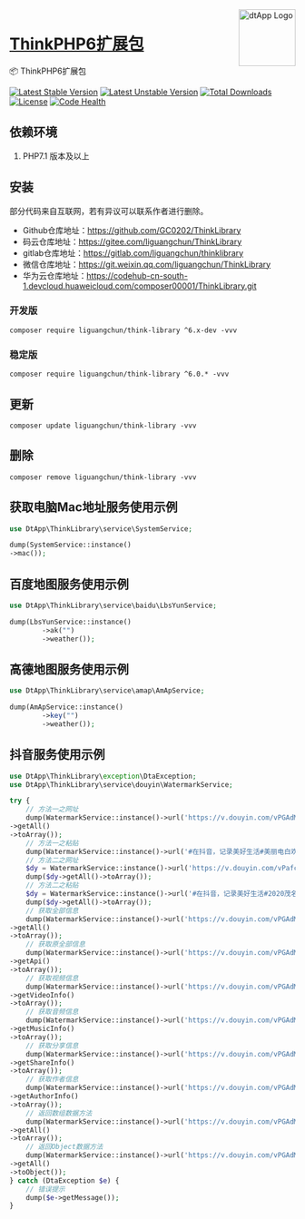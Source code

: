 <img align="right" width="100" src="https://cdn-oss.dtapp.net/04/999e9f2f06d396968eacc10ce9bc8a.png" alt="dtApp Logo"/>

<h1 align="left"><a href="https://www.dtapp.net/">ThinkPHP6扩展包</a></h1>

📦 ThinkPHP6扩展包

[![Latest Stable Version](https://poser.pugx.org/liguangchun/think-library/v/stable)](https://packagist.org/packages/liguangchun/think-library) 
[![Latest Unstable Version](https://poser.pugx.org/liguangchun/think-library/v/unstable)](https://packagist.org/packages/liguangchun/think-library) 
[![Total Downloads](https://poser.pugx.org/liguangchun/think-library/downloads)](https://packagist.org/packages/liguangchun/think-library) 
[![License](https://poser.pugx.org/liguangchun/think-library/license)](https://packagist.org/packages/liguangchun/think-library)
[![Code Health](https://hn.devcloud.huaweicloud.com/codecheck/v1/codecheck/task/codehealth.svg?taskId=1567f5ea332546c3b45f4024cf50f10b)](https://hn.devcloud.huaweicloud.com/codecheck/project/c7ff3e2d65674858bd363cb43ee6c35e/codecheck/task/1567f5ea332546c3b45f4024cf50f10b/detail)

## 依赖环境

1. PHP7.1 版本及以上

## 安装

部分代码来自互联网，若有异议可以联系作者进行删除。

- Github仓库地址：https://github.com/GC0202/ThinkLibrary
- 码云仓库地址：https://gitee.com/liguangchun/ThinkLibrary
- gitlab仓库地址：https://gitlab.com/liguangchun/thinklibrary
- 微信仓库地址：https://git.weixin.qq.com/liguangchun/ThinkLibrary
- 华为云仓库地址：https://codehub-cn-south-1.devcloud.huaweicloud.com/composer00001/ThinkLibrary.git

### 开发版
```text
composer require liguangchun/think-library ^6.x-dev -vvv
```

### 稳定版
```text
composer require liguangchun/think-library ^6.0.* -vvv
```

## 更新

```text
composer update liguangchun/think-library -vvv
```

## 删除

```text
composer remove liguangchun/think-library -vvv
```

## 获取电脑Mac地址服务使用示例

```php
use DtApp\ThinkLibrary\service\SystemService;

dump(SystemService::instance()
->mac());
```

## 百度地图服务使用示例

```php
use DtApp\ThinkLibrary\service\baidu\LbsYunService;

dump(LbsYunService::instance()
        ->ak("")
        ->weather());
```

## 高德地图服务使用示例

```php
use DtApp\ThinkLibrary\service\amap\AmApService;

dump(AmApService::instance()
        ->key("")
        ->weather());
```

## 抖音服务使用示例

```php
use DtApp\ThinkLibrary\exception\DtaException;
use DtApp\ThinkLibrary\service\douyin\WatermarkService;

try {
    // 方法一之网址
    dump(WatermarkService::instance()->url('https://v.douyin.com/vPGAdM/')
->getAll()
->toArray());
    // 方法一之粘贴
    dump(WatermarkService::instance()->url('#在抖音，记录美好生活#美丽电白欢迎您 https://v.douyin.com/vPGAdM/ 复制此链接，打开【抖音短视频】，直接观看视频！')->getAll()->toArray());
    // 方法二之网址
    $dy = WatermarkService::instance()->url('https://v.douyin.com/vPafcr/');
    dump($dy->getAll()->toArray());
    // 方法二之粘贴
    $dy = WatermarkService::instance()->url('#在抖音，记录美好生活#2020茂名加油，广州加油，武汉加油！中国加油，众志成城！#航拍 #茂名#武汉 #广州 #旅拍 @抖音小助手 https://v.douyin.com/vPafcr/ 复制此链接，打开【抖音短视频】，直接观看视频！');
    dump($dy->getAll()->toArray());
    // 获取全部信息
    dump(WatermarkService::instance()->url('https://v.douyin.com/vPGAdM/')
->getAll()
->toArray());
    // 获取原全部信息
    dump(WatermarkService::instance()->url('https://v.douyin.com/vPGAdM/')
->getApi()
->toArray());
    // 获取视频信息
    dump(WatermarkService::instance()->url('https://v.douyin.com/vPGAdM/')
->getVideoInfo()
->toArray());
    // 获取音频信息
    dump(WatermarkService::instance()->url('https://v.douyin.com/vPGAdM/')
->getMusicInfo()
->toArray());
    // 获取分享信息
    dump(WatermarkService::instance()->url('https://v.douyin.com/vPGAdM/')
->getShareInfo()
->toArray());
    // 获取作者信息
    dump(WatermarkService::instance()->url('https://v.douyin.com/vPGAdM/')
->getAuthorInfo()
->toArray());
    // 返回数组数据方法
    dump(WatermarkService::instance()->url('https://v.douyin.com/vPGAdM/')
->getAll()
->toArray());
    // 返回Object数据方法
    dump(WatermarkService::instance()->url('https://v.douyin.com/vPGAdM/')
->getAll()
->toObject());
} catch (DtaException $e) {
    // 错误提示
    dump($e->getMessage());
}
```
